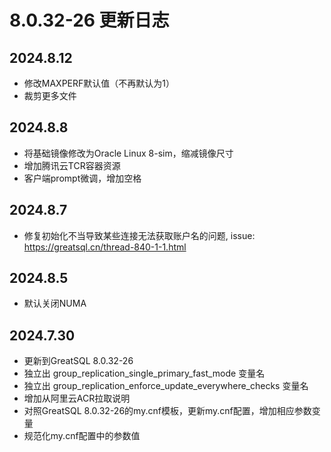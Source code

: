 # 8.0.32-26 更新日志

## 2024.8.12
* 修改MAXPERF默认值（不再默认为1）
* 裁剪更多文件

## 2024.8.8
* 将基础镜像修改为Oracle Linux 8-sim，缩减镜像尺寸
* 增加腾讯云TCR容器资源
* 客户端prompt微调，增加空格

## 2024.8.7
* 修复初始化不当导致某些连接无法获取账户名的问题, issue: https://greatsql.cn/thread-840-1-1.html

## 2024.8.5
* 默认关闭NUMA

## 2024.7.30
* 更新到GreatSQL 8.0.32-26
* 独立出 group_replication_single_primary_fast_mode 变量名
* 独立出 group_replication_enforce_update_everywhere_checks 变量名
* 增加从阿里云ACR拉取说明
* 对照GreatSQL 8.0.32-26的my.cnf模板，更新my.cnf配置，增加相应参数变量
* 规范化my.cnf配置中的参数值

[8.0.32-26]: https://gitee.com/GreatSQL/GreatSQL-Docker/tree/greatsql-8.0.32-26/GreatSQL
